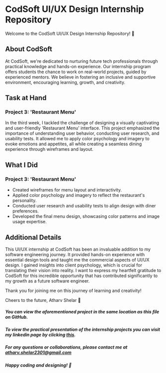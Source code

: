 # CodSoft UI/UX Design Internship Repository

Welcome to the CodSoft UI/UX Design Internship Repository! 🚀

## About CodSoft
At CodSoft, we're dedicated to nurturing future tech professionals through practical knowledge and hands-on experience. Our internship program offers students the chance to work on real-world projects, guided by experienced mentors. We believe in fostering an inclusive and supportive environment, encouraging learning, growth, and creativity.

## Task at Hand
### Project 3: 'Restaurant Menu'
In the third week, I tackled the challenge of designing a visually captivating and user-friendly 'Restaurant Menu' interface. This project emphasized the importance of understanding user behavior, conducting user research, and usability tests. It allowed me to apply color psychology and imagery to evoke emotions and appetites, all while creating a seamless dining experience through wireframes and layout.

## What I Did
### Project 3: 'Restaurant Menu'
- Created wireframes for menu layout and interactivity.
- Applied color psychology and imagery to reflect the restaurant's personality.
- Conducted user research and usability tests to align design with diner preferences.
- Developed the final menu design, showcasing color patterns and image usage expertise.

## Additional Details
This UI/UX internship at CodSoft has been an invaluable addition to my software engineering journey. It provided hands-on experience with essential design tools and taught me the commercial aspects of UI/UX design. I gained insights into client psychology, which is crucial for translating their vision into reality. I want to express my heartfelt gratitude to CodSoft for this incredible opportunity that has contributed significantly to my growth as a future software engineer.

Thank you for joining me on this journey of learning and creativity!

Cheers to the future,
Atharv Shelar 🚀

##### You can view the aforementioned project in the same location as this file on GitHub.

##### To view the practical presentation of the internship projects you can visit my linkedin page by clicking [this](https://www.linkedin.com/in/atharv-santosh-shelar/).

##### For any questions or collaborations, please contact me at atharv.shelar2301@gmail.com

##### Happy coding and designing! 🌟

